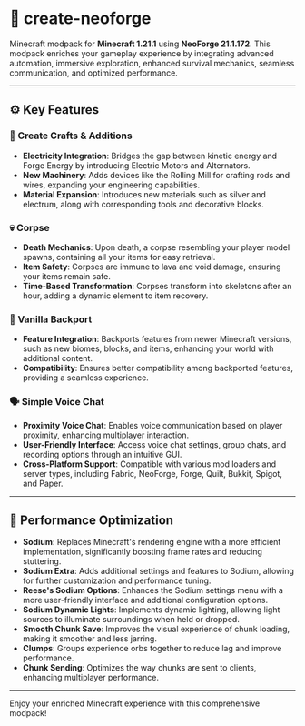 # 🧰 create-neoforge
Minecraft modpack for **Minecraft 1.21.1** using **NeoForge 21.1.172**. This modpack enriches your gameplay experience by integrating advanced automation, immersive exploration, enhanced survival mechanics, seamless communication, and optimized performance.

---

## ⚙️ Key Features

### 🔌 Create Crafts & Additions

* **Electricity Integration**: Bridges the gap between kinetic energy and Forge Energy by introducing Electric Motors and Alternators.
* **New Machinery**: Adds devices like the Rolling Mill for crafting rods and wires, expanding your engineering capabilities.
* **Material Expansion**: Introduces new materials such as silver and electrum, along with corresponding tools and decorative blocks.

### 💀 Corpse

* **Death Mechanics**: Upon death, a corpse resembling your player model spawns, containing all your items for easy retrieval.
* **Item Safety**: Corpses are immune to lava and void damage, ensuring your items remain safe.
* **Time-Based Transformation**: Corpses transform into skeletons after an hour, adding a dynamic element to item recovery.

### 🧱 Vanilla Backport

* **Feature Integration**: Backports features from newer Minecraft versions, such as new biomes, blocks, and items, enhancing your world with additional content.
* **Compatibility**: Ensures better compatibility among backported features, providing a seamless experience.

### 🗣️ Simple Voice Chat

* **Proximity Voice Chat**: Enables voice communication based on player proximity, enhancing multiplayer interaction.
* **User-Friendly Interface**: Access voice chat settings, group chats, and recording options through an intuitive GUI.
* **Cross-Platform Support**: Compatible with various mod loaders and server types, including Fabric, NeoForge, Forge, Quilt, Bukkit, Spigot, and Paper.

---

## 🚀 Performance Optimization

* **Sodium**: Replaces Minecraft's rendering engine with a more efficient implementation, significantly boosting frame rates and reducing stuttering.
* **Sodium Extra**: Adds additional settings and features to Sodium, allowing for further customization and performance tuning.
* **Reese's Sodium Options**: Enhances the Sodium settings menu with a more user-friendly interface and additional configuration options.
* **Sodium Dynamic Lights**: Implements dynamic lighting, allowing light sources to illuminate surroundings when held or dropped.
* **Smooth Chunk Save**: Improves the visual experience of chunk loading, making it smoother and less jarring.
* **Clumps**: Groups experience orbs together to reduce lag and improve performance.
* **Chunk Sending**: Optimizes the way chunks are sent to clients, enhancing multiplayer performance.

---
Enjoy your enriched Minecraft experience with this comprehensive modpack!

